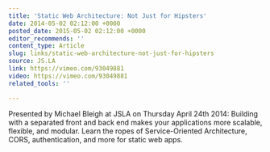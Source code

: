```yaml
---
title: 'Static Web Architecture: Not Just for Hipsters'
date: 2014-05-02 02:12:00 +0000
posted_date: 2015-05-02 02:12:00 +0000
editor_recommends: ''
content_type: Article
slug: links/static-web-architecture-not-just-for-hipsters
source: JS.LA
link: https://vimeo.com/93049881
video: https://vimeo.com/93049881
related_tools: ''

---
```

Presented by Michael Bleigh at JSLA on Thursday April 24th 2014: Building with a separated front and back end makes your applications more scalable, flexible, and modular. Learn the ropes of Service-Oriented Architecture, CORS, authentication, and more for static web apps.
